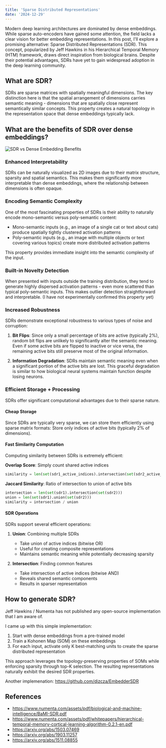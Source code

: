 ```yaml
---
title: 'Sparse Distributed Representations'
date: '2024-12-29'
---
```

Modern deep learning architectures are dominated by dense embeddings. While sparse auto-encoders have gained some attention, the field lacks a clear vision for better embedding representations. In this post, I'll explore a promising alternative: Sparse Distributed Representations (SDR). This concept, popularized by Jeff Hawkins in his Hierarchical Temporal Memory (HTM) framework, draws direct inspiration from biological brains. Despite their potential advantages, SDRs have yet to gain widespread adoption in the deep learning community.

## What are SDR?

SDRs are sparse matrices with spatially meaningful dimensions. The key distinction here is that the spatial arrangement of dimensions carries semantic meaning - dimensions that are spatially close represent semantically similar concepts. This property creates a natural topology in the representation space that dense embeddings typically lack.

## What are the benefits of SDR over dense embeddings?

![SDR vs Dense Embedding Benefits](/images/dense-vs-sdr.svg)

### Enhanced Interpretability

SDRs can be naturally visualized as 2D images due to their matrix structure, sparsity and spatial semantics. This makes them significantly more interpretable than dense embeddings, where the relationship between dimensions is often opaque.

### Encoding Semantic Complexity

One of the most fascinating properties of SDRs is their ability to naturally encode mono-semantic versus poly-semantic content:

- Mono-semantic inputs (e.g., an image of a single cat or text about cats) produce spatially tightly clustered activation patterns
- Poly-semantic inputs (e.g., an image with multiple objects or text covering various topics) create more distributed activation patterns

This property provides immediate insight into the semantic complexity of the input.

### Built-in Novelty Detection

When presented with inputs outside the training distribution, they tend to generate highly dispersed activation patterns - even more scattered than typical poly-semantic inputs. This makes outlier detection straightforward and interpretable. (I have not experimentally confirmed this property yet)

### Increased Robustness

SDRs demonstrate exceptional robustness to various types of noise and corruption:

1. **Bit Flips**: Since only a small percentage of bits are active (typically 2%), random bit flips are unlikely to significantly alter the semantic meaning. Even if some active bits are flipped to inactive or vice versa, the remaining active bits still preserve most of the original information.

2. **Information Degradation**: SDRs maintain semantic meaning even when a significant portion of the active bits are lost. This graceful degradation is similar to how biological neural systems maintain function despite losing neurons.

### Efficient Storage + Processing

SDRs offer significant computational advantages due to their sparse nature.

#### Cheap Storage

Since SDRs are typically very sparse, we can store them efficiently using sparse matrix formats: Store only indices of active bits (typically 2% of dimensions).

#### Fast Similarity Computation

Computing similarity between SDRs is extremely efficient:

**Overlap Score**: Simply count shared active indices

```python
similarity = len(set(sdr1_active_indices).intersection(set(sdr2_active_indices)))
```

**Jaccard Similarity**: Ratio of intersection to union of active bits

```python
intersection = len(set(sdr1).intersection(set(sdr2)))
union = len(set(sdr1).union(set(sdr2)))
similarity = intersection / union
```

#### SDR Operations

SDRs support several efficient operations:

1. **Union**: Combining multiple SDRs
   - Take union of active indices (bitwise OR)
   - Useful for creating composite representations
   - Maintains semantic meaning while potentially decreasing sparsity

2. **Intersection**: Finding common features
   - Take intersection of active indices (bitwise AND)
   - Reveals shared semantic components
   - Results in sparser representation

## How to generate SDR?

Jeff Hawkins / Numenta has not published any open-source implementation that I am aware of.

I came up with this simple implementation:

1. Start with dense embeddings from a pre-trained model
2. Train a Kohonen Map (SOM) on these embeddings
3. For each input, activate only K best-matching units to create the sparse distributed representation

This approach leverages the topology-preserving properties of SOMs while enforcing sparsity through top-K selection. The resulting representations naturally exhibit the desired SDR properties.

Another implemenation: <https://github.com/dizcza/EmbedderSDR>

## References

- <https://www.numenta.com/assets/pdf/biological-and-machine-intelligence/BaMI-SDR.pdf>
- <https://www.numenta.com/assets/pdf/whitepapers/hierarchical-temporal-memory-cortical-learning-algorithm-0.2.1-en.pdf>
- <https://arxiv.org/abs/1503.07469>
- <https://arxiv.org/abs/1903.11257>
- <https://arxiv.org/abs/1511.08855>
